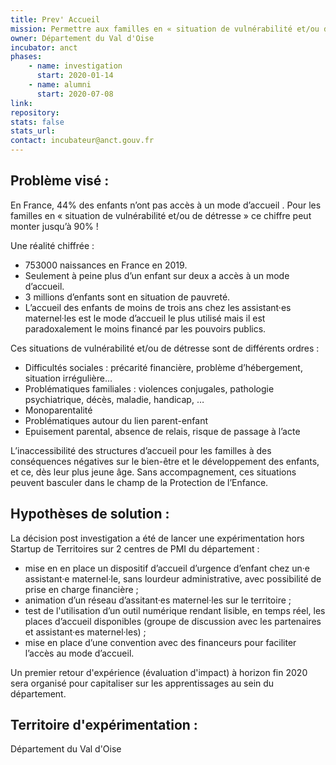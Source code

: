 ```yaml
---
title: Prev' Accueil
mission: Permettre aux familles en « situation de vulnérabilité et/ou de détresse » d’accéder à un dispositif d’accueil d’urgence d’enfant chez une assistante maternelle, sans lourdeur administrative, avec une possibilité de prise en charge financière.
owner: Département du Val d'Oise
incubator: anct
phases:
    - name: investigation
      start: 2020-01-14
    - name: alumni
      start: 2020-07-08
link:
repository: 
stats: false 
stats_url: 
contact: incubateur@anct.gouv.fr
---
```


## Problème visé :
En France, 44% des enfants n’ont pas accès à un mode d’accueil .
Pour les familles en « situation de vulnérabilité et/ou de détresse » ce chiffre peut monter jusqu’à 90% !

Une réalité chiffrée :
- 753000 naissances en France en 2019.
- Seulement à peine plus d’un enfant sur deux a accès à un mode d’accueil.
- 3 millions d’enfants sont en situation de pauvreté.
- L’accueil des enfants de moins de trois ans chez les assistant·es maternel·les est le mode d’accueil le plus utilisé mais il est paradoxalement le moins financé par les pouvoirs publics.

Ces situations de vulnérabilité et/ou de détresse sont de différents ordres :
- Difficultés sociales : précarité financière, problème d’hébergement, situation irrégulière…
- Problématiques familiales : violences conjugales, pathologie psychiatrique, décès, maladie, handicap, …
- Monoparentalité
- Problématiques autour du lien parent-enfant
- Epuisement parental, absence de relais, risque de passage à l’acte

L’inaccessibilité des structures d’accueil pour les familles à des conséquences négatives sur le bien-être et le développement des enfants, et ce, dès leur plus jeune âge.
Sans accompagnement, ces situations peuvent basculer dans le champ de la Protection de l’Enfance.

## Hypothèses de solution : 
La décision post investigation a été de lancer une expérimentation hors Startup de Territoires sur 2 centres de PMI du département :
- mise en en place un dispositif d’accueil d’urgence d’enfant chez un·e assistant·e maternel·le, sans lourdeur administrative, avec possibilité de prise en charge financière ;
- animation d’un réseau d’assitant·es maternel·les sur le territoire ;
- test de l'utilisation d’un outil numérique rendant lisible, en temps réel, les places d’accueil disponibles (groupe de discussion avec les partenaires et assistant·es maternel·les) ;
- mise en place d’une convention avec des financeurs pour faciliter l’accès au mode d’accueil.

Un premier retour d'expérience (évaluation d'impact) à horizon fin 2020 sera organisé pour capitaliser sur les apprentissages au sein du département.

## Territoire d'expérimentation : 
Département du Val d'Oise
